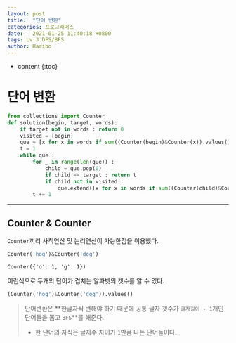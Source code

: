```yaml
---
layout: post
title:  "단어 변환"
categories: 프로그래머스
date:   2021-01-25 11:40:18 +0800
tags: Lv.3 DFS/BFS
author: Haribo
---
```


* content
{:toc}
# 단어 변환

```python
from collections import Counter
def solution(begin, target, words):
    if target not in words : return 0
    visited = [begin]
    que = [x for x in words if sum((Counter(begin)&Counter(x)).values()) == len(begin)-1]
    t = 1
    while que :
        for _ in range(len(que)) :
            child = que.pop(0)
            if child == target : return t
            if child not in visited :
                que.extend([x for x in words if sum((Counter(child)&Counter(x)).values()) == len(child)-1])
        t += 1
```

---









## Counter & Counter

`Counter`끼리 사칙연산 및 논리연산이 가능한점을 이용했다.

```python
Counter('hog')&Counter('dog')
```

```
Counter({'o': 1, 'g': 1})
```

이런식으로 두개의 단어가 겹치는 알파벳의 갯수를 알 수 있다.

```python
(Counter('hog')&Counter('dog')).values()
```

> 단어변환은 **한글자씩 변해야 하기 때문에 공통 글자 갯수가 `글자길이 - 1`개인 단어들을  뽑고 `BFS`**를 해준다.
>
> - 한 단어의 자식은 글자수 차이가 `1`만큼 나는 단어들이다.



